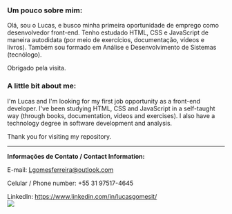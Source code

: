 ### Um pouco sobre mim:

Olá, sou o Lucas, e busco minha primeira oportunidade de emprego como desenvolvedor front-end. Tenho estudado HTML, CSS e JavaScript de maneira autodidata (por meio de exercícios, documentação, vídeos e livros). Também sou formado em Análise e Desenvolvimento de Sistemas (tecnólogo). 

Obrigado pela visita.

### A little bit about me:

I'm Lucas and I'm looking for my first job opportunity as a front-end developer. I've been studying HTML, CSS and JavaScript in a self-taught way (through books, documentation, videos and exercises). I also have a technology degree in software development and analysis.

Thank you for visiting my repository. 

---

<strong>Informações de Contato / Contact Information:</strong>

E-mail: Lgomesferreira@outlook.com

Celular / Phone number: +55 31 97517-4645

LinkedIn: https://www.linkedin.com/in/lucasgomesit/  
<a href="https://www.linkedin.com/in/lucasgomesit/"><img src="https://img.shields.io/badge/LinkedIn-0077B5?style=for-the-badge&logo=linkedin&logoColor=white"></img></a> 

<!--
**lucasgomesit/lucasgomesit** is a ✨ _special_ ✨ repository because its `README.md` (this file) appears on your GitHub profile.

Here are some ideas to get you started:

- 🔭 I’m currently working on ...
- 🌱 I’m currently learning ...
- 👯 I’m looking to collaborate on ...
- 🤔 I’m looking for help with ...
- 💬 Ask me about ...
- 📫 How to reach me: ...
- 😄 Pronouns: ...
- ⚡ Fun fact: ...
-->








